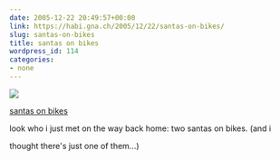 ```yaml
---
date: 2005-12-22 20:49:57+00:00
link: https://habi.gna.ch/2005/12/22/santas-on-bikes/
slug: santas-on-bikes
title: santas on bikes
wordpress_id: 114
categories:
- none
---
```



 [![](https://static.flickr.com/9/76366457_dde510f524_m.jpg)](https://www.flickr.com/photos/habi/76366457/)
   

 
  [santas on bikes](https://www.flickr.com/photos/habi/76366457/)
    

 



look who i just met on the way back home: two santas on bikes. (and i  
  

thought there's just one of them...)
  

